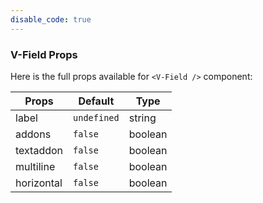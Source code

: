 ```yaml
---
disable_code: true
---
```


### V-Field Props

Here is the full props available for `<V-Field />` component:

| Props      | Default                                       | Type    |
| ---------- | --------------------------------------------- | ------- |
| label      | <span class="is-undefined">`undefined`</span> | string  |
| addons     | <span class="is-boolean">`false`</span>       | boolean |
| textaddon  | <span class="is-boolean">`false`</span>       | boolean |
| multiline  | <span class="is-boolean">`false`</span>       | boolean |
| horizontal | <span class="is-boolean">`false`</span>       | boolean |
